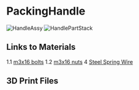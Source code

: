 # PackingHandle
![HandleAssy](https://i.imgur.com/GqRfjZg.png)
![HandlePartStack](https://i.imgur.com/5ZbRi6s.jpg)

## Links to Materials
1.1 [m3x16 bolts](https://www.amazon.com/Socket-Screws-Metric-Stainless-Machine/dp/B07KRRG8HT/ref=sr_1_5?crid=3JZQ8DVCPM29Y&keywords=m3x16&qid=1643846349&sprefix=m3x16%2Caps%2C111&sr=8-5&th=1)
1.2 [m3x16 nuts](https://www.amazon.com/binifiMux-100pcs-M3-0-5mm-Black-Carbon/dp/B07QMDTYRR/ref=sr_1_4?c=ts&keywords=Hardware%2BNuts&qid=1643846391&refinements=p_n_feature_fourteen_browse-bin%3A11434052011&s=industrial&sr=1-4&ts_id=16409861&th=1)
4 [Steel Spring Wire](https://www.amazon.com/gp/product/B01LY68EU7/ref=ppx_yo_dt_b_search_asin_title?ie=UTF8&psc=1)


## 3D Print Files 
